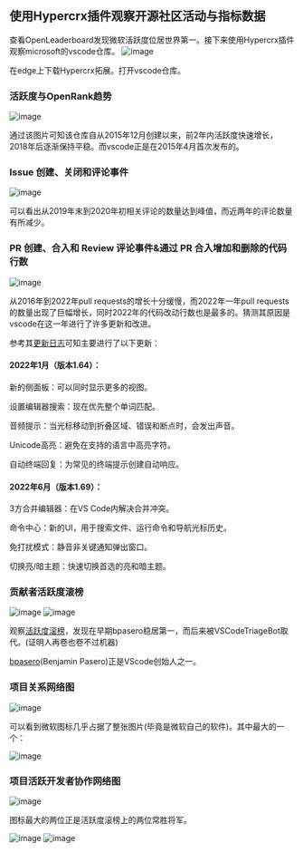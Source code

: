 ## 使用Hypercrx插件观察开源社区活动与指标数据

查看OpenLeaderboard发现微软活跃度位居世界第一。接下来使用Hypercrx插件观察microsoft的vscode仓库。
![image](https://github.com/litterqi/Introduction-to-data-science-and-engineering/assets/123362884/dadf0951-56db-4eec-a3ca-c54d1e0e102b)

在edge上下载Hypercrx拓展。打开vscode仓库。
### 活跃度与OpenRank趋势
![image](https://github.com/litterqi/Introduction-to-data-science-and-engineering/assets/123362884/28ae5697-9e0b-445a-9e00-7df8429cf107)

通过该图片可知该仓库自从2015年12月创建以来，前2年内活跃度快速增长，2018年后逐渐保持平稳。而vscode正是在2015年4月首次发布的。

### Issue 创建、关闭和评论事件
![image](https://github.com/litterqi/Introduction-to-data-science-and-engineering/assets/123362884/40801144-9f84-4852-85cd-371305a8f2dc)

可以看出从2019年末到2020年初相关评论的数量达到峰值，而近两年的评论数量有所减少。

### PR 创建、合入和 Review 评论事件&通过 PR 合入增加和删除的代码行数
![image](https://github.com/litterqi/Introduction-to-data-science-and-engineering/assets/123362884/6f669a35-1d87-4dca-ac88-0e827f430b3f)

从2016年到2022年pull requests的增长十分缓慢，而2022年一年pull requests的数量出现了巨幅增长，同时2022年的代码改动行数也是最多的。猜测其原因是vscode在这一年进行了许多更新和改进。

参考其[更新日志](https://code.visualstudio.com/updates/v1_64)可知主要进行了以下更新：

#### 2022年1月（版本1.64）：

新的侧面板：可以同时显示更多的视图。

设置编辑器搜索：现在优先整个单词匹配。

音频提示：当光标移动到折叠区域、错误和断点时，会发出声音。

Unicode高亮：避免在支持的语言中高亮字符。

自动终端回复：为常见的终端提示创建自动响应。

#### 2022年6月（版本1.69）：

3方合并编辑器：在VS Code内解决合并冲突。

命令中心：新的UI，用于搜索文件、运行命令和导航光标历史。

免打扰模式：静音非关键通知弹出窗口。

切换亮/暗主题：快速切换首选的亮和暗主题。

### 贡献者活跃度滚榜
![image](https://github.com/litterqi/Introduction-to-data-science-and-engineering/assets/123362884/27ae11a6-81f4-4dab-9a2c-87ecf2cf3c5e)
![image](https://github.com/litterqi/Introduction-to-data-science-and-engineering/assets/123362884/9d650a0c-57ab-4b8f-a893-ae9e208dda57)

观察[活跃度滚榜](https://github.com/microsoft/vscode/pulse?redirect=perceptor)，发现在早期bpasero稳居第一，而后来被VSCodeTriageBot取代。(证明人再卷也卷不过机器)

[bpasero](https://github.com/bpasero)(Benjamin Pasero)正是VScode创始人之一。

### 项目关系网络图
![image](https://github.com/litterqi/Introduction-to-data-science-and-engineering/assets/123362884/57e919d4-71aa-4366-92f1-3584a9fa7d60)

可以看到微软图标几乎占据了整张图片(毕竟是微软自己的软件)。其中最大的一个：

![image](https://github.com/litterqi/Introduction-to-data-science-and-engineering/assets/123362884/3462eeef-61ce-4719-8a54-052834779b4a)

### 项目活跃开发者协作网络图
![image](https://github.com/litterqi/Introduction-to-data-science-and-engineering/assets/123362884/cde8e79d-2801-47e4-8d62-56118569eedc)

图标最大的两位正是活跃度滚榜上的两位常胜将军。

![image](https://github.com/litterqi/Introduction-to-data-science-and-engineering/assets/123362884/575a0513-8431-4520-b7dc-dfd36e3040ca)
![image](https://github.com/litterqi/Introduction-to-data-science-and-engineering/assets/123362884/2e53817b-1a3f-40a5-a3a7-5af413fcf3d2)
